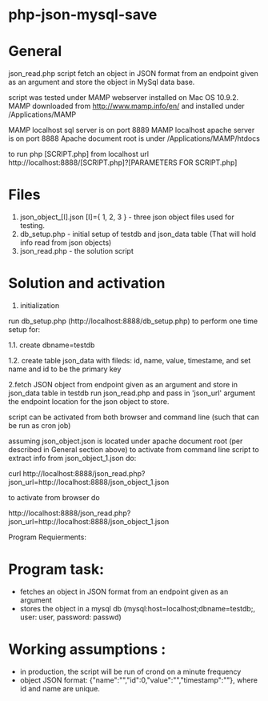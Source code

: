 php-json-mysql-save
===================

# General
json_read.php script fetch an object in JSON format from an endpoint given as an argument
and store the object in MySql data base.

script was tested under MAMP webserver installed on Mac OS 10.9.2.
MAMP downloaded from http://www.mamp.info/en/ and installed under
/Applications/MAMP

MAMP localhost sql server is on port 8889
MAMP localhost apache server is on port 8888
Apache document root is under /Applications/MAMP/htdocs

to run php [SCRIPT.php]  from localhost url  http://localhost:8888/[SCRIPT.php]?[PARAMETERS FOR SCRIPT.php]


# Files
1. json_object_[I].json  [I]={ 1, 2, 3 }   - three json object files used for testing.
2. db_setup.php - initial setup of testdb and json_data table (That will hold info read from json objects)
3. json_read.php - the solution script

# Solution and activation
1. initialization

run db_setup.php (http://localhost:8888/db_setup.php) to perform one time setup for:

1.1. create dbname=testdb

1.2. create table json_data with fileds: id, name, value, timestame, and set name and id to be the primary key


2.fetch JSON object from endpoint given as an argument and store in json_data table in testdb
run json_read.php and pass in 'json_url'  argument the endpoint location for the json object to store.

script can be activated from both browser and command line (such that can be run as cron job)

assuming json_object.json is located under apache document root (per described in General section above)
to activate from command line script to extract info from json_object_1.json do:

   curl http://localhost:8888/json_read.php?json_url=http://localhost:8888/json_object_1.json

to activate from browser do

   http://localhost:8888/json_read.php?json_url=http://localhost:8888/json_object_1.json


Program Requierments:
# Program task:
- fetches an object in JSON format from an endpoint given as an argument
- stores the object in a mysql db (mysql:host=localhost;dbname=testdb;, user: user, password: passwd)

# Working assumptions :
- in production, the script will be run of crond on a minute frequency
- object JSON format: {"name":"","id":0,"value":"","timestamp":""}, where id and name are unique.

